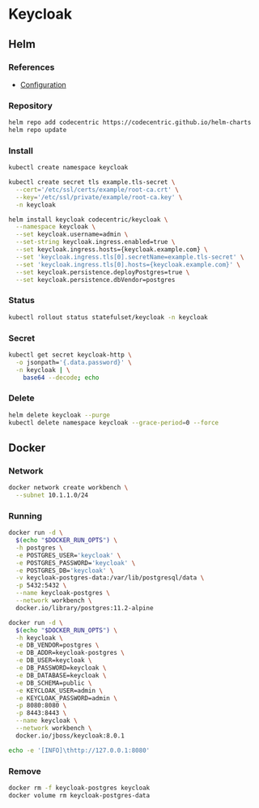 # Keycloak

<!--
https://github.com/asatrya/keycloak-traefik-tutorial
https://github.com/gyrospectre/traefikrp
https://github.com/ibuetler/docker-keycloak-traefik-workshop
https://gist.github.com/kurt---/7f5415d268f815067252d582044bc99d
-->

## Helm

### References

- [Configuration](https://github.com/codecentric/helm-charts/tree/master/charts/keycloak#configuration)

### Repository

```sh
helm repo add codecentric https://codecentric.github.io/helm-charts
helm repo update
```

### Install

```sh
kubectl create namespace keycloak
```

```sh
kubectl create secret tls example.tls-secret \
  --cert='/etc/ssl/certs/example/root-ca.crt' \
  --key='/etc/ssl/private/example/root-ca.key' \
  -n keycloak
```

```sh
helm install keycloak codecentric/keycloak \
  --namespace keycloak \
  --set keycloak.username=admin \
  --set-string keycloak.ingress.enabled=true \
  --set keycloak.ingress.hosts={keycloak.example.com} \
  --set 'keycloak.ingress.tls[0].secretName=example.tls-secret' \
  --set 'keycloak.ingress.tls[0].hosts={keycloak.example.com}' \
  --set keycloak.persistence.deployPostgres=true \
  --set keycloak.persistence.dbVendor=postgres
```

### Status

```sh
kubectl rollout status statefulset/keycloak -n keycloak
```

### Secret

```sh
kubectl get secret keycloak-http \
  -o jsonpath='{.data.password}' \
  -n keycloak | \
    base64 --decode; echo
```

### Delete

```sh
helm delete keycloak --purge
kubectl delete namespace keycloak --grace-period=0 --force
```

## Docker

### Network

```sh
docker network create workbench \
  --subnet 10.1.1.0/24
```

### Running

```sh
docker run -d \
  $(echo "$DOCKER_RUN_OPTS") \
  -h postgres \
  -e POSTGRES_USER='keycloak' \
  -e POSTGRES_PASSWORD='keycloak' \
  -e POSTGRES_DB='keycloak' \
  -v keycloak-postgres-data:/var/lib/postgresql/data \
  -p 5432:5432 \
  --name keycloak-postgres \
  --network workbench \
  docker.io/library/postgres:11.2-alpine
```

```sh
docker run -d \
  $(echo "$DOCKER_RUN_OPTS") \
  -h keycloak \
  -e DB_VENDOR=postgres \
  -e DB_ADDR=keycloak-postgres \
  -e DB_USER=keycloak \
  -e DB_PASSWORD=keycloak \
  -e DB_DATABASE=keycloak \
  -e DB_SCHEMA=public \
  -e KEYCLOAK_USER=admin \
  -e KEYCLOAK_PASSWORD=admin \
  -p 8080:8080 \
  -p 8443:8443 \
  --name keycloak \
  --network workbench \
  docker.io/jboss/keycloak:8.0.1
```

```sh
echo -e '[INFO]\thttp://127.0.0.1:8080'
```

### Remove

```sh
docker rm -f keycloak-postgres keycloak
docker volume rm keycloak-postgres-data
```
